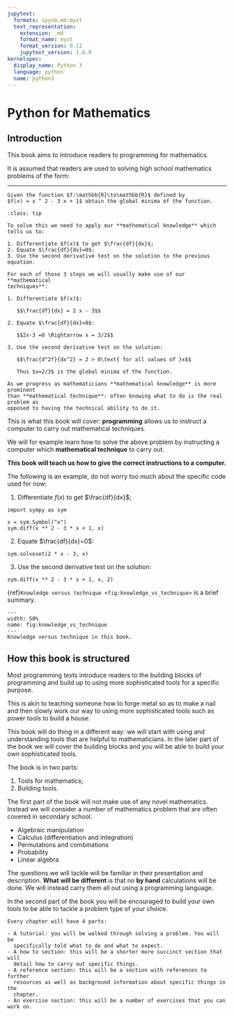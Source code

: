 ```yaml
---
jupytext:
  formats: ipynb,md:myst
  text_representation:
    extension: .md
    format_name: myst
    format_version: 0.12
    jupytext_version: 1.6.0
kernelspec:
  display_name: Python 3
  language: python
  name: python3
---
```


# Python for Mathematics

## Introduction

This book aims to introduce readers to programming for mathematics.

It is assumed that readers are used to solving high school mathematics problems
of the form:

---

```{admonition} Problem
Given the function $f:\mathbb{R}\to\mathbb{R}$ defined by
$f(x) = x ^ 2 - 3 x + 1$ obtain the global minima of the function.
```

```{admonition} Solution
:class: tip

To solve this we need to apply our **mathematical knowledge** which tells us to:

1. Differentiate $f(x)$ to get $\frac{df}{dx}$;
2. Equate $\frac{df}{dx}=0$;
3. Use the second derivative test on the solution to the previous equation.

For each of those 3 steps we will usually make use of our **mathematical
techniques**:

1. Differentiate $f(x)$:

   $$\frac{df}{dx} = 2 x - 3$$

2. Equate $\frac{df}{dx}=0$:

   $$2x-3 =0 \Rightarrow x = 3/2$$

3. Use the second derivative test on the solution:

   $$\frac{d^2f}{dx^2} = 2 > 0\text{ for all values of }x$$

   Thus $x=2/3$ is the global minima of the function.
```

```{attention}
As we progress as mathematicians **mathematical knowledge** is more prominent
than **mathematical technique**: often knowing what to do is the real problem as
opposed to having the technical ability to do it.
```

This is what this book will cover: **programming** allows us to instruct a
computer to carry out mathematical techniques.

We will for example learn how to solve the above problem by instructing a
computer which **mathematical technique** to carry out.

**This book will teach us how to give the correct instructions to a
computer.**

The following is an example, do not worry too much about the specific code used
for now:

1. Differentiate $f(x)$ to get $\frac{df}{dx}$;

```{code-cell} ipython3
import sympy as sym

x = sym.Symbol("x")
sym.diff(x ** 2 - 3 * x + 1, x)
```

2. Equate $\frac{df}{dx}=0$:

```{code-cell} ipython3
sym.solveset(2 * x - 3, x)
```

3. Use the second derivative test on the solution:

```{code-cell} ipython3
sym.diff(x ** 2 - 3 * x + 1, x, 2)
```

{ref}`Knowledge versus technique <fig:knowledge_vs_technique>` is a brief summary.

```{figure} ./img/knowledge_vs_technique/main.png
---
width: 50%
name: fig:knowledge_vs_technique
---
Knowledge versus technique in this book.
```

## How this book is structured

Most programming texts introduce readers to the building blocks of
programming and build up to using more sophisticated tools for a specific
purpose.

This is akin to teaching someone how to forge metal so as to make a nail and
then slowly work our way to using more sophisticated tools such as power tools
to build a house.

This book will do thing in a different way: we will start with using and
understanding tools that are helpful to mathematicians. In the later part of the
book we will cover the building blocks and you will be able to build your own
sophisticated tools.

The book is in two parts:

1. Tools for mathematics;
2. Building tools.

The first part of the book will not make use of any novel mathematics.
Instead we will consider a number of mathematics problem that are often covered
in secondary school.

- Algebraic manipulation
- Calculus (differentiation and integration)
- Permutations and combinations
- Probability
- Linear algebra

The questions we will tackle will be familiar in their presentation and
description. **What will be different** is that no **by hand** calculations will
be done. We will instead carry them all out using a programming language.

In the second part of the book you will be encouraged to build your own tools
to be able to tackle a problem type of your choice.

```{attention}
Every chapter will have 4 parts:

- A tutorial: you will be walked through solving a problem. You will be
  specifically told what to do and what to expect.
- A how to section: this will be a shorter more succinct section that will
  detail how to carry out specific things.
- A reference section: this will be a section with references to further
  resources as well as background information about specific things in the
  chapter.
- An exercise section: this will be a number of exercises that you can work on.
```
